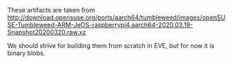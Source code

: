These artifacts are taken from
    http://download.opensuse.org/ports/aarch64/tumbleweed/images/openSUSE-Tumbleweed-ARM-JeOS-raspberrypi4.aarch64-2020.03.19-Snapshot20200320.raw.xz

We should strive for building them from scratch in EVE, but for now it is binary blobs.
